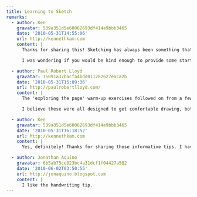 ```yaml
---
title: Learning to Sketch
remarks:
  - author: Ken
    gravatar: 539a351d5e60062693df414e9bbb3465
    date: '2010-05-31T14:55:06'
    url: http://kennethkam.com
    content: |
      Thanks for sharing this! Sketching has always been something that I wanted to learn and seeing your sketches on Flickr has provided motivation for me to get my sketching book out again and to start drawing.

      I was wondering if you would be kind enough to provide some starter tips for beginners? I am interested in those 'exploring the page' warm-up exercises. Was it for warm-up and building up the confidence to start drawing?

  - author: Paul Robert Lloyd
    gravatar: 15091a37bacfa4bdd011282627eaca2b
    date: '2010-05-31T15:09:36'
    url: http://paulrobertlloyd.com/
    content: |
      The 'exploring the page' warm-up exercises followed on from a few others I haven't shown. For example we drew straight lines, grids and circles, drew in the air (looking at an object on the table and exploring the surface in space) and created doodles that we then had to convert into objects -- real or imaginary.

      I believe these were all designed to get comfortable drawing, both for yourself and in front of others. The goal of exploring the page was perhaps to get familiar with the space available and not be afraid of making marks on it. We were asked to explore the page as if it were a room, drawing a continuous line, entering on one side of the page, exiting on another once we felt we had explored the space enough. Hope this helps!

  - author: Ken
    gravatar: 539a351d5e60062693df414e9bbb3465
    date: '2010-05-31T16:18:52'
    url: http://kennethkam.com
    content: |
      Yes, definitely! Thanks for sharing those informative tips. I have no excuse to put off drawing now :D

  - author: Jonathan Aquino
    gravatar: 6b5ab75ce823bc4a31dcf1f04427a582
    date: '2010-06-02T03:50:55'
    url: http://jonaquino.blogspot.com
    content: |
      I like the handwriting tip.
---
```

